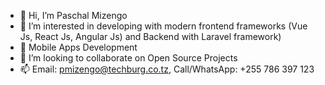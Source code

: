 - 👋 Hi, I’m Paschal Mizengo
- 👀 I’m interested in developing with modern frontend frameworks (Vue Js, React Js, Angular Js) and Backend with Laravel framework)
- 👀 Mobile Apps Development
- 💞️ I’m looking to collaborate on Open Source Projects
- 📫 Email: pmizengo@techburg.co.tz, Call/WhatsApp: +255 786 397 123

<!---
ngoijr3107/ngoijr3107 is a ✨ special ✨ repository because its `README.md` (this file) appears on your GitHub profile.
You can click the Preview link to take a look at your changes.
--->
